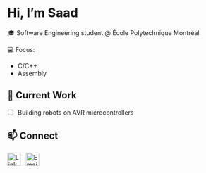 # Hi, I’m Saad


🎓 Software Engineering student @ École Polytechnique Montréal

💻 Focus: 
  - C/C++
  - Assembly

## 🔧 Current Work
- [ ] Building robots on AVR microcontrollers


<!--
![Statitics](https://github-readme-stats.vercel.app/api?username=jabrane-saad&show_icons=true&theme=transparent)
-->
## 📫 Connect  

[<img src="https://img.icons8.com/color/48/000000/linkedin.png" alt="LinkedIn" width="30"/>](https://www.linkedin.com/in/jabrane-saad/)
&nbsp;
[<img src="https://img.icons8.com/color/48/000000/gmail.png" alt="Email" width="30"/>](mailto:saad.jabrane@etud.polymtl.ca)
